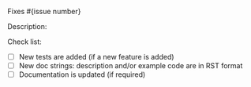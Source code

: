 Fixes #{issue number} 

Description:


Check list:
* [ ] New tests are added (if a new feature is added)
* [ ] New doc strings: description and/or example code are in RST format
* [ ] Documentation is updated (if required)
